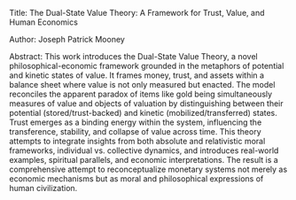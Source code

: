 Title: The Dual-State Value Theory: A Framework for Trust, Value, and Human Economics

Author: Joseph Patrick Mooney

Abstract:
This work introduces the Dual-State Value Theory, a novel philosophical-economic framework grounded in the metaphors of potential and kinetic states of value. It frames money, trust, and assets within a balance sheet where value is not only measured but enacted. The model reconciles the apparent paradox of items like gold being simultaneously measures of value and objects of valuation by distinguishing between their potential (stored/trust-backed) and kinetic (mobilized/transferred) states. Trust emerges as a binding energy within the system, influencing the transference, stability, and collapse of value across time. This theory attempts to integrate insights from both absolute and relativistic moral frameworks, individual vs. collective dynamics, and introduces real-world examples, spiritual parallels, and economic interpretations. The result is a comprehensive attempt to reconceptualize monetary systems not merely as economic mechanisms but as moral and philosophical expressions of human civilization.


